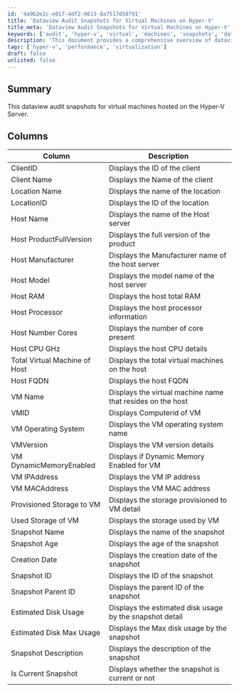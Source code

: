 ```yaml
---
id: '4a9b2e2c-e017-4df2-9613-8a7517d58791'
title: 'Dataview Audit Snapshots for Virtual Machines on Hyper-V'
title_meta: 'Dataview Audit Snapshots for Virtual Machines on Hyper-V'
keywords: ['audit', 'hyper-v', 'virtual', 'machines', 'snapshots', 'dataview']
description: 'This document provides a comprehensive overview of dataview audit snapshots for virtual machines hosted on the Hyper-V Server, detailing the various columns and their descriptions for better understanding and management of virtual environments.'
tags: ['hyper-v', 'performance', 'virtualization']
draft: false
unlisted: false
---
```

## Summary

This dataview audit snapshots for virtual machines hosted on the Hyper-V Server.

## Columns

| Column                           | Description                                             |
|----------------------------------|---------------------------------------------------------|
| ClientID                         | Displays the ID of the client                           |
| Client Name                      | Displays the Name of the client                         |
| Location Name                    | Displays the name of the location                       |
| LocationID                       | Displays the ID of the location                         |
| Host Name                        | Displays the name of the Host server                    |
| Host ProductFullVersion          | Displays the full version of the product                |
| Host Manufacturer                 | Displays the Manufacturer name of the host server      |
| Host Model                       | Displays the model name of the host server              |
| Host RAM                         | Displays the host total RAM                             |
| Host Processor                   | Displays the host processor information                  |
| Host Number Cores                | Displays the number of core present                     |
| Host CPU GHz                     | Displays the host CPU details                           |
| Total Virtual Machine of Host    | Displays the total virtual machines on the host         |
| Host FQDN                       | Displays the host FQDN                                  |
| VM Name                          | Displays the virtual machine name that resides on the host |
| VMID                             | Displays Computerid of VM                               |
| VM Operating System              | Displays the VM operating system name                   |
| VMVersion                        | Displays the VM version details                         |
| VM DynamicMemoryEnabled          | Displays if Dynamic Memory Enabled for VM               |
| VM IPAddress                     | Displays the VM IP address                              |
| VM MACAddress                    | Displays the VM MAC address                             |
| Provisioned Storage to VM        | Displays the storage provisioned to VM detail           |
| Used Storage of VM               | Displays the storage used by VM                         |
| Snapshot Name                    | Displays the name of the snapshot                       |
| Snapshot Age                     | Displays the age of the snapshot                        |
| Creation Date                    | Displays the creation date of the snapshot              |
| Snapshot ID                      | Displays the ID of the snapshot                         |
| Snapshot Parent ID               | Displays the parent ID of the snapshot                  |
| Estimated Disk Usage             | Displays the estimated disk usage by the snapshot detail |
| Estimated Disk Max Usage         | Displays the Max disk usage by the snapshot             |
| Snapshot Description              | Displays the description of the snapshot                |
| Is Current Snapshot              | Displays whether the snapshot is current or not         |













